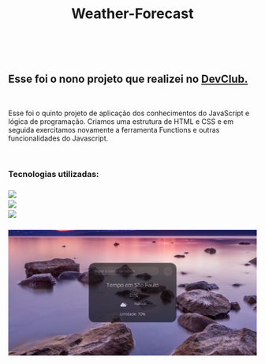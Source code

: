 <h1 align="center">Weather-Forecast<h1>
  <br>
<h2>Esse foi o nono projeto que realizei no <a href="https://rodolfomori.com.br/devclub">DevClub.<a></h2>
  <br>
<p>Esse foi o quinto projeto de aplicação dos conhecimentos do JavaScript e lógica de programação. Criamos uma estrutura de HTML e CSS e em seguida exercitamos novamente a ferramenta Functions e outras funcionalidades do Javascript.<p>
  <br> 
<h3>Tecnologias utilizadas:<h3>
<img src="https://img.shields.io/badge/HTML5-E34F26?style=for-the-badge&logo=html5&logoColor=white">
  <br>
<img src="https://img.shields.io/badge/CSS3-1572B6?style=for-the-badge&logo=css3&logoColor=white">
  <br>
<img src="https://img.shields.io/badge/JavaScript-F7DF1E?style=for-the-badge&logo=javascript&logoColor=black">
  <br>
  <br>
<img src="https://github.com/Brucaraujo777/Projeto09-Weather-Forecast/blob/main/assets/Captura%20de%20tela%202023-09-29%20152824.png">
  <br>
  <br>

